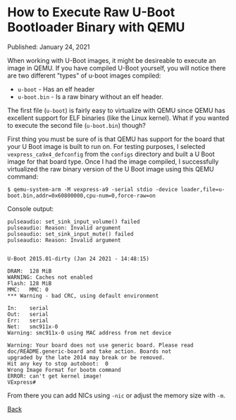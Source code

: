 # How to Execute Raw U-Boot Bootloader Binary with QEMU

Published: January 24, 2021

When working with U-Boot images, it might be desireable to execute an image in QEMU.  If you have compiled U-Boot yourself, you will notice there are two different "types" of u-boot images compiled:

* `u-boot` - Has an elf header
* `u-boot.bin` - Is a raw binary without an elf header.

The first file (`u-boot`) is fairly easy to virtualize with QEMU since QEMU has excellent support for ELF binaries (like the Linux kernel). What if you wanted to execute the second file (`u-boot.bin`) though?

First thing you must be sure of is that QEMU has support for the board that your U Boot image is built to run on.  For testing purposes, I selected `vexpress_ca9x4_defconfig` from the `configs` directory and built a U Boot image for that board type. Once I had the image compiled, I successfully virtualized the raw binary version of the U Boot image using this QEMU command:

```
$ qemu-system-arm -M vexpress-a9 -serial stdio -device loader,file=u-boot.bin,addr=0x60800000,cpu-num=0,force-raw=on
```

Console output:

```
pulseaudio: set_sink_input_volume() failed
pulseaudio: Reason: Invalid argument
pulseaudio: set_sink_input_mute() failed
pulseaudio: Reason: Invalid argument


U-Boot 2015.01-dirty (Jan 24 2021 - 14:48:15)

DRAM:  128 MiB
WARNING: Caches not enabled
Flash: 128 MiB
MMC:   MMC: 0
*** Warning - bad CRC, using default environment

In:    serial
Out:   serial
Err:   serial
Net:   smc911x-0
Warning: smc911x-0 using MAC address from net device

Warning: Your board does not use generic board. Please read
doc/README.generic-board and take action. Boards not
upgraded by the late 2014 may break or be removed.
Hit any key to stop autoboot:  0 
Wrong Image Format for bootm command
ERROR: can't get kernel image!
VExpress# 
```

From there you can add NICs using `-nic` or adjust the memory size with `-m`.

[Back](/)